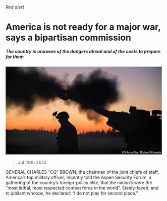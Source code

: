 ###### Red alert

# America is not ready for a major war, says a bipartisan commission 

##### The country is unaware of the dangers ahead and of the costs to prepare for them 

![image](images/20240803_USP004.jpg) 

> Jul 29th 2024 

GENERAL CHARLES “CQ” BROWN, the chairman of the joint chiefs of staff, America’s top military officer, recently told the Aspen Security Forum, a gathering of the country’s foreign-policy elite, that the nation’s  were the “most lethal, most respected combat force in the world”. Steely-faced, and to jubilant whoops, he declared: “I do not play for second place.” 

